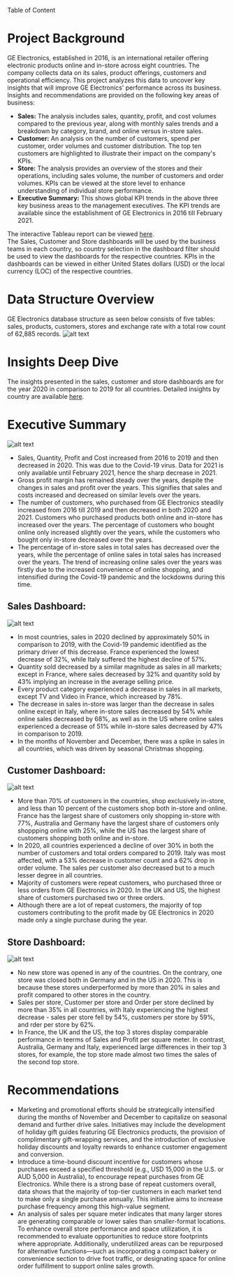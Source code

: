 Table of Content
# Project Background
GE Electronics, established in 2016, is an international retailer offering electronic products online and in-store across eight countries. The company collects data on its sales, product offerings, customers and operational efficiency. This project analyzes this data to uncover key insights that will improve GE Electronics' performance across its business.
Insights and recommendations are provided on the following key areas of business:
- **Sales:** The analysis includes sales, quantity, profit, and cost volumes compared to the previous year, along with monthly sales trends and a breakdown by category, brand, and online versus in-store sales.
- **Customer:** An analysis on the number of customers, spend per customer, order volumes and customer distribution. The top ten customers are highlighted to illustrate their impact on the company's KPIs.
- **Store:** The analysis provides an overview of the stores and their operations, including sales volume, the number of customers and order volumes. KPIs can be viewed at the store level to enhance understanding of individual store performance.
- **Executive Summary:** This shows global KPI trends in the above three key business areas to the management executives. The KPI trends are available since the establishment of GE Electronics in 2016 till February 2021.

The interactive Tableau report can be viewed [here](https://public.tableau.com/app/profile/oyinkansola.osunkoya/viz/GlobalElectronics_17454403238890/ExecutiveSummary).<br>
The Sales, Customer and Store dashboards will be used by the business teams in each country, so country selection in the dashboard filter should be used to view the dashboards for the respective countries. KPIs in the dashboards can be viewed in either United States dollars (USD) or the local currency (LOC) of the respective countries.

# Data Structure Overview
GE Electronics database structure as seen below consists of five tables: sales, products, customers, stores and exchange rate with a total row count of 62,885 records.
![alt text](<Entity Relationship Diagram.png>)

# Insights Deep Dive
The insights presented in the sales, customer and store dashboards are for the year 2020 in comparison to 2019 for all countries. Detailed insights by country are available [here](<Insights by country.md>).<br>

# Executive Summary
![alt text](<Executive Summary.png>)
-  Sales, Quantity, Profit and Cost increased from 2016 to 2019 and then decreased in 2020. This was due to the Covid-19 virus. Data for 2021 is only available until February 2021, hence the sharp decrease in 2021.
- Gross profit margin has remained steady over the years, despite the changes in sales and profit over the years. This signifies that sales and costs increased and decreased on similar levels over the years.
- The number of customers, who purchased from GE Electronics steadily increased from 2016 till 2019 and then decreased in both 2020 and 2021. Customers who purchased products both online and in-store has increased over the years. The percentage of customers who bought online only increased slightly over the years, while the customers who bought only in-store decreased over the years. 
- The percentage of in-store sales in total sales has decreased over the years, while the percentage of online sales in total sales has increased over the years. The trend of increasing online sales over the years was firstly due to the increased convenience of online shopping, and intensified during the Covid-19 pandemic and the lockdowns during this time. <br>

## Sales Dashboard:
![alt text](<Sales Dashboard.png>)
- In most countries, sales in 2020 declined by approximately 50% in comparison to 2019, with the Covid-19 pandemic identified as the primary driver of this decrease. France experienced the lowest decrease of 32%, while Italy suffered the highest decline of 57%.
- Quantity sold decreased by a similar magnitude as sales in all markets; except in France, where sales decreased by 32% and quantity sold by 43% implying an increase in the average selling price.
- Every product category experienced a decrease in sales in all markets, except TV and Video in France, which increased by 78%. 
- The decrease in sales in-store was larger than the decrease in sales online except in Italy, where in-store sales decreased by 54% while online sales decreased by 68%, as well as in the US where online sales experienced a decrease of 51% while in-store sales decreased by 47% in comparison to 2019.
- In the months of November and December, there was a spike in sales in all countries, which was driven by seasonal Christmas shopping.<br>

## Customer Dashboard:
![alt text](<Customer Dashboard.png>)
- More than 70% of customers in the countries, shop exclusively in-store, and less than 10 percent of the customers shop both in-store and online. France has the largest share of customers only shopping in-store with 77%, Australia and Germany have the largest share of customers only shoppping online with 25%, while the US has the largest share of customers shopping both online and in-store.
- In 2020, all countries experienced a decline of over 30% in both the number of customers and total orders compared to 2019. Italy was most affected, with a 53% decrease in customer count and a 62% drop in order volume. The sales per customer also decreased but to a much lesser degree in all countries.
- Majority of customers were repeat customers, who purchased three or less orders from GE Electronics in 2020. In the UK and US, the highest share of customers purchased two or three orders.
- Although there are a lot of repeat customers, the majority of top customers contributing to the profit made by GE Electronics in 2020 made only a single purchase during the year.<br>

## Store Dashboard:
![alt text](<Store Dashboard.png>)
- No new store was opened in any of the countries. On the contrary, one store was closed both in Germany and in the US in 2020. This is because these stores underperformed by more than 20% in sales and profit compared to other stores in the country.
- Sales per store, Customer per store and Order per store declined by more than 35% in all countries, with Italy experiencing the highest decrease - sales per store fell by 54%, customers per store by 59%, and rder per store by 62%.
- In France, the UK and the US, the top 3 stores display comparable performance in teerms of Sales and Profit per square meter. In contrast, Australia, Germany and Italy, experienced large differences in their top 3 stores, for example, the top store made almost two times the sales of the second top store.<br>

# Recommendations
- Marketing and promotional efforts should be strategically intensified during the months of November and December to capitalize on seasonal demand and further drive sales. Initiatives may include the development of holiday gift guides featuring GE Electronics products, the provision of complimentary gift-wrapping services, and the introduction of exclusive holiday discounts and loyalty rewards to enhance customer engagement and conversion.
- Introduce a time-bound discount incentive for customers whose purchases exceed a specified threshold (e.g., USD 15,000 in the U.S. or AUD 5,000 in Australia), to encourage repeat purchases from GE Electronics. While there is a strong base of repeat customers overall, data shows that the majority of top-tier customers in each market tend to make only a single purchase annually. This initiative aims to increase purchase frequency among this high-value segment.
- An analysis of sales per square meter indicates that many larger stores are generating comparable or lower sales than smaller-format locations. To enhance overall store performance and space utilization, it is recommended to evaluate opportunities to reduce store footprints where appropriate. Additionally, underutilized areas can be repurposed for alternative functions—such as incorporating a compact bakery or convenience section to drive foot traffic, or designating space for online order fulfillment to support online sales growth.
